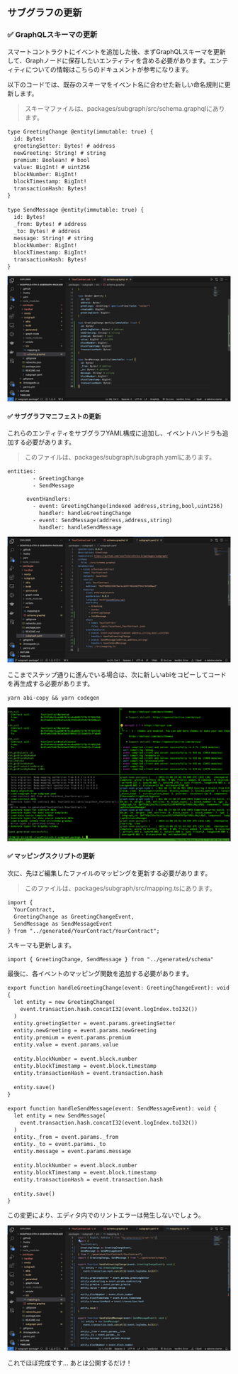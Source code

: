 ## サブグラフの更新

### ✅ GraphQLスキーマの更新

スマートコントラクトにイベントを追加した後、まずGraphQLスキーマを更新して、Graphノードに保存したいエンティティを含める必要があります。エンティティについての情報はこちらのドキュメントが参考になります。
<!-- TODO: リンクの追加 -->

以下のコードでは、既存のスキーマをイベント名に合わせた新しい命名規則に更新します。

> スキーマファイルは、packages/subgraph/src/schema.graphqlにあります。

```
type GreetingChange @entity(immutable: true) {
  id: Bytes!
  greetingSetter: Bytes! # address
  newGreeting: String! # string
  premium: Boolean! # bool
  value: BigInt! # uint256
  blockNumber: BigInt!
  blockTimestamp: BigInt!
  transactionHash: Bytes!
}

type SendMessage @entity(immutable: true) {
  id: Bytes!
  _from: Bytes! # address
  _to: Bytes! # address
  message: String! # string
  blockNumber: BigInt!
  blockTimestamp: BigInt!
  transactionHash: Bytes!
}

```

![](/public/images/The_Graph-SE2-Subgraph-package/section-1/1_2_1.png)

#### ✅ サブグラフマニフェストの更新

これらのエンティティをサブグラフYAML構成に追加し、イベントハンドラも追加する必要があります。

> このファイルは、packages/subgraph/subgraph.yamlにあります。

```
entities:
        - GreetingChange
        - SendMessage
```

```
      eventHandlers:
        - event: GreetingChange(indexed address,string,bool,uint256)
          handler: handleGreetingChange
        - event: SendMessage(address,address,string)
          handler: handleSendMessage
```

![](/public/images/The_Graph-SE2-Subgraph-package/section-1/1_2_2.png)

ここまでステップ通りに進んでいる場合は、次に新しいabiをコピーしてコードを再生成する必要があります。

```
yarn abi-copy && yarn codegen
```

![](/public/images/The_Graph-SE2-Subgraph-package/section-1/1_2_3.png)

#### ✅ マッピングスクリプトの更新

次に、先ほど編集したファイルのマッピングを更新する必要があります。

> このファイルは、packages/subgraph/src/mapping.tsにあります。

```
import {
  YourContract,
  GreetingChange as GreetingChangeEvent,
  SendMessage as SendMessageEvent
} from "../generated/YourContract/YourContract";
```

スキーマも更新します。

```
import { GreetingChange, SendMessage } from "../generated/schema"
```

最後に、各イベントのマッピング関数を追加する必要があります。

```
export function handleGreetingChange(event: GreetingChangeEvent): void {
  let entity = new GreetingChange(
    event.transaction.hash.concatI32(event.logIndex.toI32())
  )
  entity.greetingSetter = event.params.greetingSetter
  entity.newGreeting = event.params.newGreeting
  entity.premium = event.params.premium
  entity.value = event.params.value

  entity.blockNumber = event.block.number
  entity.blockTimestamp = event.block.timestamp
  entity.transactionHash = event.transaction.hash

  entity.save()
}

export function handleSendMessage(event: SendMessageEvent): void {
  let entity = new SendMessage(
    event.transaction.hash.concatI32(event.logIndex.toI32())
  )
  entity._from = event.params._from
  entity._to = event.params._to
  entity.message = event.params.message

  entity.blockNumber = event.block.number
  entity.blockTimestamp = event.block.timestamp
  entity.transactionHash = event.transaction.hash

  entity.save()
}

```

この変更により、エディタ内でのリントエラーは発生しないでしょう。

![](/public/images/The_Graph-SE2-Subgraph-package/section-1/1_2_4.png)

これでほぼ完成です... あとは公開するだけ！

